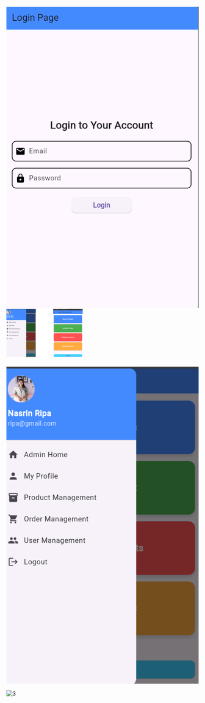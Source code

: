 ![image alt](https://github.com/Nasrinjaha/FlutterEcomHub/blob/e2a492cb46703afff3bad89097b51b7f1f63c8a7/login%20page.png)
![image alt](https://github.com/Nasrinjaha/FlutterEcomHub/blob/1098f046ff1d9d70f2c0a2b446c3756a705868df/2.png)

![image alt](https://github.com/Nasrinjaha/FlutterEcomHub/blob/a103bed26dd70d42896f4b672b262d9f336b7a61/sidebar.png)



![3](https://github.com/user-attachments/assets/6e676b75-bd53-4a35-8ec7-b071ccb0a5e6)

